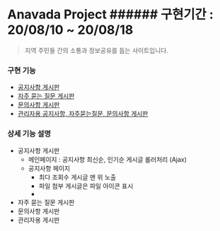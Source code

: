 # Anavada Project ###### 구현기간 : 20/08/10 ~ 20/08/18

> 지역 주민들 간의 소통과 정보공유를 돕는 사이트입니다.

### 구현 기능

+ [공지사항 게시판](#공지사항-게시판)
+ [자주 묻는 질문 게시판](#자주-묻는-질문-게시판)
+ [문의사항 게시판](#문의사항-게시판)
+ [관리자용 공지사항, 자주묻는질문, 문의사항 게시판](#관리자용-게시판)

### 상세 기능 설명

+ 공지사항 게시판
  + 메인페이지 : 공지사항 최신순, 인기순 게시글 롤러처리 (Ajax)
  + 공지사항 페이지
    + 최다 조회수 게시글 맨 위 노출
    + 파일 첨부 게시글은 파일 아이콘 표시
    + 
+ 자주 묻는 질문 게시판
+ 문의사항 게시판
+ 관리자용 게시판


